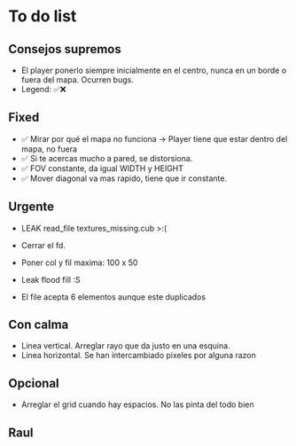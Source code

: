 # To do list

## Consejos supremos

- El player ponerlo siempre inicialmente en el centro, nunca en un borde o fuera del mapa. Ocurren bugs.
- Legend: ✅❌

## Fixed

- ✅ Mirar por qué el mapa no funciona -> Player tiene que estar dentro del mapa, no fuera
- ✅ Si te acercas mucho a pared, se distorsiona.
- ✅ FOV constante, da igual WIDTH y HEIGHT
- ✅ Mover diagonal va mas rapido, tiene que ir constante.

## Urgente

- LEAK read_file textures_missing.cub >:(
- Cerrar el fd. 

- Poner col y fil maxima: 100 x 50

- Leak flood fill :S
- El file acepta 6 elementos aunque este duplicados

## Con calma

- Linea vertical. Arreglar rayo que da justo en una esquina.
- Linea horizontal. Se han intercambiado pixeles por alguna razon

## Opcional

- Arreglar el grid cuando hay espacios. No las pinta del todo bien

## Raul


